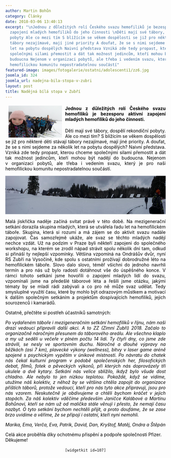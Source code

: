 ```yaml
---
author: Martin Bohůn
category: Články
date: 2018-03-06 13:40:13
excerpt: "\nJednou z důležitých rolí Českého svazu hemofiliků je bezesporu aktivní
  zapojení mladých hemofiliků do jeho činnosti \nDěti mají své tábory, dospělí rekondiční
  pobyty Ale co mezi tím S blížícím se věkem dospělosti se již pro některé děti stávají
  tábory nezajímavé, mají jiné priority A doufat, že se s nimi sejdeme za několik
  let na pobytu dospělých Naivní představa Vzniká zde tedy propast, kterou chceme
  společnými silami přemostit a dát tak možnost jedincům, kteří mohou být nadějí do
  budoucna Nejenom v organizaci pobytů, ale třeba i vedením svazu, který je pro naši
  hemofilickou komunitu nepostradatelnou součástí"
featured-image: images/fotogalerie/ostatni/adolescenti1/zz6.jpg
joomla_id: 324
joomla_url: nadejna-bila-stopa-v-zubri
layout: post
title: Nadějná bílá stopa v Zubří
---
```


<h4 style="text-align: justify;"><img src="images/fotogalerie/ostatni/adolescenti1/zz6.jpg" border="0" width="168" height="100" style="float: left; margin-left: 10px; margin-right: 10px;" /></h4>
<h4 style="text-align: justify;"><span style="color: #000000;">Jednou z důležitých rolí Českého svazu hemofiliků je bezesporu aktivní zapojení mladých hemofiliků do jeho činnosti. </span></h4>
<p style="text-align: justify;"><span style="color: #000000;">Děti mají své tábory, dospělí rekondiční pobyty. Ale co mezi tím? S blížícím se věkem dospělosti se již pro některé děti stávají tábory nezajímavé, mají jiné priority. A doufat, že se s nimi sejdeme za několik let na pobytu dospělých? Naivní představa. Vzniká zde tedy propast, kterou chceme společnými silami přemostit a dát tak možnost jedincům, kteří mohou být nadějí do budoucna. Nejenom v organizaci pobytů, ale třeba i vedením svazu, který je pro naši hemofilickou komunitu nepostradatelnou součástí.</span></p>

<p><span style="color: #000000;"><img src="images/uvodnik-clanku-foto/zz8.jpg" border="0" alt="" width="699" height="120" style="display: block; margin-left: auto; margin-right: auto;" /></span></p>
<p style="text-align: justify;"><span style="color: #000000;">Malá jiskřička naděje začíná s</span><span style="color: #000000;">vítat právě v této době. Na </span><span style="color: #000000;">mezigenerační setkání dorazila skupina mladých, která se utvářela řadu let na hemofilickém táboře. Skupina, která si rozumí a má zájem se do aktivit svazu nadále zapojovat. Čas samozřejmě ukáže, ale svaz se těchto mladých nadějí nechce vzdát. Už na podzim v Praze </span><span style="color: #000000;">byli někteří zapojeni do společného workshopu, na kterém se zrodil nápad strávit spolu několik dní tam, odkud si přináší ty nejlepší vzpomínky. Většina vzpomíná na Ondrášův dvůr, nyní RS Zubří na Vysočině, kde spolu s ostatními prožívají dobrodružné léto na hemofilickém táboře. Slovo dalo slovo, téměř všichni do jednoho navrhli termín a pro nás už bylo radostí dotáhnout vše do úspěšného konce. V rámci tohoto setkání jsme hovořili o zapojení mladých lidí do svazu, vzpomínali jsme na předešlé táborové léta a řešili jsme otázku, jakými tématy by se mladí rádi zabývali a co pro ně může svaz udělat. Tedy smysluplné využití času, které by mohlo být odrazovým můstkem a motivací k dalším společným setkáním a projektům dospívajících hemofiliků, jejich sourozenců i kamarádů.</span></p>
<p><span style="color: #000000;">Ostatně, přečtěte si postřeh účastníků samotných:</span></p>
<p style="text-align: justify;"><span style="color: #000000;"><em>Po vydařeném táboře i mezigeneračním setkání hemofiliků v říjnu, nám naši drazí vedoucí připravili další akci. A to ZZ (Zimní Zubří) 2018. Začalo to organizačně náročným přesunem do táborového areálu. Ale všechno klaplo a my už seděli u večeře v plném počtu 14 lidí. Ty čtyři dny, co jsme zde strávili, se nesly ve sportovním duchu. Náročné a dlouhé výpravy na běžkách (asi 7 km), plavecké výkony (wellness), bitvy v laser game aréně spojené s psychickým vypětím v únikové místnosti. Po návratu do chatek nás čekal kulturní program v podobě společenských her, filosofických debat, filmů, fotek a pěveckých výkonů, při kterých nás doprovázely tři ukulele a dvě kytary. Setkání nás velice sblížilo, ikdyž bylo všude dost chladno. Ale nebylo to jen nízkou teplotou. Pokaždé, když se vidíme, utužíme náš kolektiv, z něhož by se většina chtěla zapojit do organizace příštích táborů, protože vedoucí, kteří pro nás tyto akce připravují, jsou pro nás vzorem. Neskutečně je obdivujeme a chtěli bychom kráčet v jejich stopách. Za náš kolektiv vděčíme především Janičce Kalábové a Martinu Bohůnovi, kteří se nám už od malička stále věnují i přesto, že nemají času nazbyt. O tyto setkání bychom nechtěli přijít, a proto doufáme, že se zase brzo uvidíme a věříme, že se připojí i ostatní, kteří nyní nemohli.</em></span></p>
<p><span style="color: #000000;"><em>Marika, Ema, Verča, Eva, Patrik, David, Dan, Kryštof, Matěj, Ondra a Štěpán</em></span></p>
<p><span style="color: #000000;">Celá akce proběhla díky ochotnému přispění a podpoře společnosti Pfizer. Děkujeme!</span></p>
<p style="text-align: center;"><code>[widgetkit id=107]</code></p>